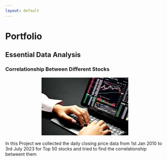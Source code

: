 ```yaml
---
layout: default
---
```


# Portfolio

## Essential Data Analysis

### Correlationship Between Different Stocks

<center><img src="https://github.com/bhushiva/Portfolio/blob/master/StockMarketAnalysis.jpg"/></center>

In this Project we collected the daily closing price data from 1st Jan 2010 to 3rd July 2023 for Top 50 stocks and tried to find the correlationship betweent them

